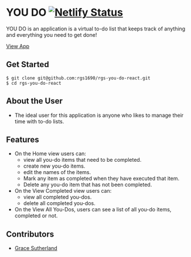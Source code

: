 # YOU DO  [![Netlify Status](https://api.netlify.com/api/v1/badges/72b5583d-a25a-4877-aa83-91cc3eafb9c1/deploy-status)](https://app.netlify.com/sites/rgs-you-do/deploys)

YOU DO is an application is a virtual to-do list that keeps track of anything and everything you need to get done!

[View App](rgs-you-do.netlify.app)

## Get Started <!-- OPTIONAL, but doesn't hurt -->
````
$ git clone git@github.com:rgs1690/rgs-you-do-react.git
$ cd rgs-you-do-react
````

## About the User <!-- This is a scaled down user persona -->
- The ideal user for this application is anyone who likes to manage their time with to-do lists.

## Features <!-- List your app features using bullets! Do NOT use a paragraph. No one will read that! -->
- On the Home view users can: 
    - view all you-do items that need to be completed.
    - create new you-do items.
    - edit the names of the items.
    - Mark any item as completed when they have executed that item.
    - Delete any you-do item that has not been completed.
- On the View Completed view users can: 
    - view all completed you-dos.
    - delete all completed you-dos.
- On the View All You-Dos, users can see a list of all you-do items, completed or not. 

<!--## Video Walkthrough of APP NAME  A loom link is sufficient 
https://www.loom.com/share/829b90d831ea441ba2db6bea724af210 

## Relevant Links <!-- Link to all the things that are required outside of the ones that have their own section -->
<!-- - [Check out the deployed site](#your-link)
- [Wireframes](#your-link) -->

<!-- ## Code Snippet <!-- OPTIONAL, but doesn't hurt -->
<!-- PLACE CODE SNIPPET HERE --> 

<!-- ## Project Screenshots <!-- These can be inside of your project. Look at the repos from class and see how the images are included in the readme --> 
<!-- <img width="1148" alt="Your Alt" src="your-link.png"> -->

## Contributors
- [Grace Sutherland](https://github.com/rgs1690)
